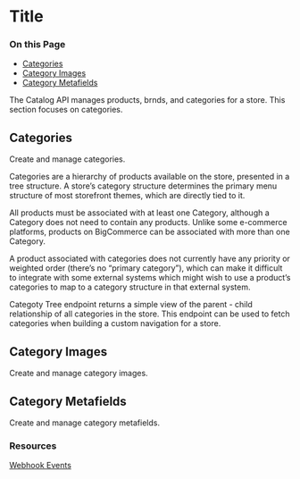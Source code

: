 # Title

<div class="otp" id="no-index">

### On this Page	
- [Categories](#categories)
- [Category Images](#category-images)
- [Category Metafields](#category-metafields)

</div>

The Catalog API manages products, brnds, and categories for a store. This section focuses on categories.

## Categories

Create and manage categories.

Categories are a hierarchy of products available on the store, presented in a tree structure. A store’s category structure determines the primary menu structure of most storefront themes, which are directly tied to it.

All products must be associated with at least one Category, although a Category does not need to contain any products. Unlike some e-commerce platforms, products on BigCommerce can be associated with more than one Category.

A product associated with categories does not currently have any priority or weighted order (there’s no “primary category”), which can make it difficult to integrate with some external systems which might wish to use a product’s categories to map to a category structure in that external system.

Categoty Tree endpoint returns a simple view of the parent - child relationship of all categories in the store. This endpoint can be used to fetch categories when building a custom navigation for a store. 

## Category Images

Create and manage category images.

## Category Metafields

Create and manage category metafields. 

### Resources

[Webhook Events](https://developer.bigcommerce.com/api-docs/getting-started/webhooks/webhook-events#webhook-events_category)

